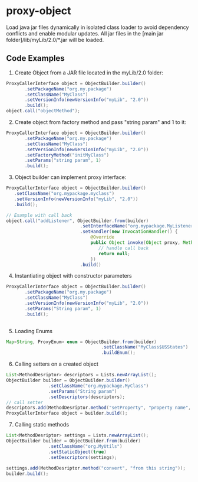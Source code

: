 # proxy-object
Load java jar files dynamically in isolated class loader to avoid dependency conflicts and enable modular updates. All jar files in the [main jar folder]/lib/myLib/2.0/*.jar will be loaded.
## Code Examples
1. Create Object from a JAR file located in the myLib/2.0 folder:
```java
ProxyCallerInterface object = ObjectBuilder.builder()
       .setPackageName("org.my.package")
       .setClassName("MyClass")
       .setVersionInfo(newVersionInfo("myLib", "2.0"))
       .build();
object.call("objectMethod");
```
2. Create object from factory method and pass "string param" and 1 to it:
```java
ProxyCallerInterface object = ObjectBuilder.builder()
       .setPackageName("org.my.package")
       .setClassName("MyClass")
       .setVersionInfo(newVersionInfo("myLib", "2.0"))
       .setFactoryMethod("initMyClass")
       .setParams("string param", 1)
       .build();
```
3. Object builder can implement proxy interface:
```java
ProxyCallerInterface object = ObjectBuilder.builder()
   .setClassName("org.mypackage.myclass")
   .setVersionInfo(newVersionInfo("myLib", "2.0"))
   .build();

// Example with call back
object.call("addListener", ObjectBuilder.from(builder)
                            .setInterfaceName("org.mypackage.MyListener")
                            .setHandler(new InvocationHandler() {
                                @Override
                                public Object invoke(Object proxy, Method method, Object[] args) throws Throwable {
                                   // handle call back
                                   return null;
                                })
                            .build()
```   
4. Instantiating object with constructor parameters
```java
ProxyCallerInterface object = ObjectBuilder.builder()
       .setPackageName("org.my.package")
       .setClassName("MyClass")
       .setVersionInfo(newVersionInfo("myLib", "2.0"))
       .setParams("String param", 1)
       .build();
       
```
5. Loading Enums
```java
Map<String, ProxyEnum> enum = ObjectBuilder.from(builder)
                                    .setClassName("MyClass$USStates")
                                    .buildEnum();
```
6. Calling setters on a created object
```java
List<MethodDesriptor> descriptors = Lists.newArrayList();
ObjectBuilder builder = ObjectBuilder.builder()
                .setClassName("org.mypackage.MyClass")
                .setParams("String param")
                .setDescriptors(descriptors);
// call setter
descriptors.add(MethodDesriptor.method("setProperty", "property name", "value"));
ProxyCallerInterface object = builder.build();
```
7. Calling static methods
```java
List<MethodDesriptor> settings = Lists.newArrayList();
ObjectBuilder builder = ObjectBuilder.from(builder)
                .setClassName("org.MyUtils")
                .setStaticObject(true)
                .setDescriptors(settings);
                
settings.add(MethodDesriptor.method("convert", "from this string"));
builder.build();
 
